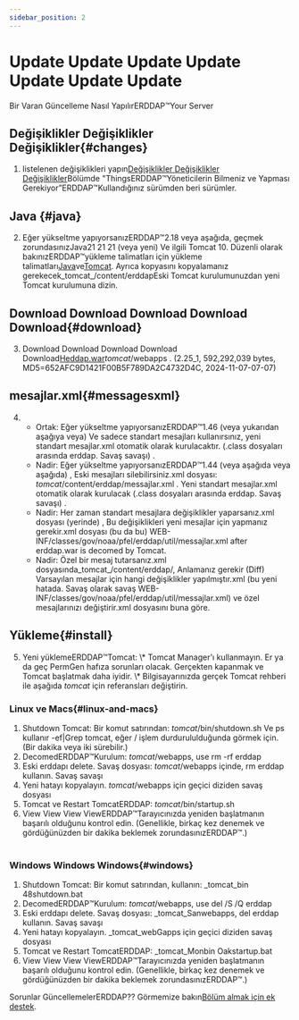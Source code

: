 ```yaml
---
sidebar_position: 2
---
```

# Update Update Update Update Update Update Update
Bir Varan Güncelleme Nasıl YapılırERDDAP™Your Server

## Değişiklikler Değişiklikler Değişiklikler{#changes} 
1. listelenen değişiklikleri yapın[Değişiklikler Değişiklikler Değişiklikler](/changes)Bölümde "ThingsERDDAP™Yöneticilerin Bilmeniz ve Yapması Gerekiyor”ERDDAP™Kullandığınız sürümden beri sürümler.
     
## Java {#java} 
2. Eğer yükseltme yapıyorsanızERDDAP™2.18 veya aşağıda, geçmek zorundasınızJava21 21 21 (veya yeni) Ve ilgili Tomcat 10. Düzenli olarak bakınızERDDAP™yükleme talimatları için yükleme talimatları[Java](/docs/server-admin/deploy-install#java)ve[Tomcat](/docs/server-admin/deploy-install#tomcat). Ayrıca kopyasını kopyalamanız gerekecek_tomcat_/content/erddapEski Tomcat kurulumunuzdan yeni Tomcat kurulumuna dizin.

## Download Download Download Download Download{#download} 
3. Download Download Download Download Download[Heddap.war](https://github.com/ERDDAP/erddap/releases/download/v2.25.1/erddap.war)_tomcat_/webapps .
     (2.25_1, 592,292,039 bytes, MD5=652AFC9D1421F00B5F789DA2C4732D4C, 2024-11-07-07-07) 
     
## mesajlar.xml{#messagesxml} 
4. 
    * Ortak: Eğer yükseltme yapıyorsanızERDDAP™1.46 (veya yukarıdan aşağıya veya) Ve sadece standart mesajları kullanırsınız, yeni standart mesajlar.xml otomatik olarak kurulacaktır. (.class dosyaları arasında erddap. Savaş savaşı) .
         
    * Nadir: Eğer yükseltme yapıyorsanızERDDAP™1.44 (veya aşağıda veya aşağıda) ,
Eski mesajları silebilirsiniz.xml dosyası:
        _tomcat_/content/erddap/messajlar.xml .
Yeni standart mesajlar.xml otomatik olarak kurulacak (.class dosyaları arasında erddap. Savaş savaşı) .
         
    * Nadir: Her zaman standart mesajlara değişiklikler yaparsanız.xml dosyası (yerinde) ,
Bu değişiklikleri yeni mesajlar için yapmanız gerekir.xml dosyası (bu da bu)
WEB-INF/classes/gov/noaa/pfel/erddap/util/messajlar.xml after erddap.war is decomed by Tomcat.
         
    * Nadir: Özel bir mesaj tutarsanız.xml dosyasında_tomcat_/content/erddap/,
Anlamanız gerekir (Diff) Varsayılan mesajlar için hangi değişiklikler yapılmıştır.xml (bu yeni hatada. Savaş olarak savaş
WEB-INF/classes/gov/noaa/pfel/erddap/util/messajlar.xml) ve özel mesajlarınızı değiştirir.xml dosyasını buna göre.
         
## Yükleme{#install} 
5. Yeni yüklemeERDDAP™Tomcat:
\\* Tomcat Manager'ı kullanmayın. Er ya da geç PermGen hafıza sorunları olacak. Gerçekten kapanmak ve Tomcat başlatmak daha iyidir.
\\* Bilgisayarınızda gerçek Tomcat rehberi ile aşağıda _tomcat_ için referansları değiştirin.
     
### Linux ve Macs{#linux-and-macs} 
1. Shutdown Tomcat: Bir komut satırından: _tomcat_/bin/shutdown.sh
Ve ps kullanır -ef|Grep tomcat, eğer / işlem durdurululduğunda görmek için. (Bir dakika veya iki sürebilir.) 
2. DecomedERDDAP™Kurulum: _tomcat_/webapps, use
rm -rf erddap
3. Eski erddapı delete. Savaş dosyası: _tomcat_/webapps içinde, rm erddap kullanın. Savaş savaşı
4. Yeni hatayı kopyalayın. _tomcat_/webapps için geçici diziden savaş dosyası
5. Tomcat ve Restart TomcatERDDAP: _tomcat_/bin/startup.sh
6. View View View ViewERDDAP™Tarayıcınızda yeniden başlatmanın başarılı olduğunu kontrol edin.
     (Genellikle, birkaç kez denemek ve gördüğünüzden bir dakika beklemek zorundasınızERDDAP™.)   
             
### Windows Windows Windows{#windows} 
1. Shutdown Tomcat: Bir komut satırından, kullanın: _tomcat_bin 48shutdown.bat
2. DecomedERDDAP™Kurulum: _tomcat_/webapps, use
del /S /Q erddap
3. Eski erddapı delete. Savaş dosyası: _tomcat_Sanwebapps, del erddap kullanın. Savaş savaşı
4. Yeni hatayı kopyalayın. _tomcat_webGapps için geçici diziden savaş dosyası
5. Tomcat ve Restart TomcatERDDAP: _tomcat_Monbin Oakstartup.bat
6. View View View ViewERDDAP™Tarayıcınızda yeniden başlatmanın başarılı olduğunu kontrol edin.
     (Genellikle, birkaç kez denemek ve gördüğünüzden bir dakika beklemek zorundasınızERDDAP™.) 

Sorunlar GüncellemelerERDDAP?? Görmemize bakın[Bölüm almak için ek destek](/docs/intro#support).
